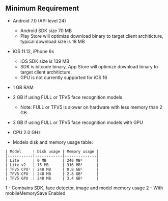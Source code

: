 ## Minimum Requirement

* Android 7.0 (API level 24)
    * Android SDK size 70 MB
    * Play Store will optimize download binary to target client architicture, typical download size is 18 MB

* iOS 11.12, iPhone 6s
    * iOS SDK size is 139 MB
    * SDK is bitcode binary, App Store will optimize download binary to target client architicture.
    * GPU is not currently supported for iOS 16

* 1 GB RAM
* 2 GB if using FULL or TFV5 face recognition models
    * Note: FULL or TFV5 is slower on hardware with less memory than 2 GB
* 3 GB if using FULL or TFV5 face recognition models with GPU

* CPU 2.0 GHz

* Models disk and memory usage table:
```
| Model     | Disk usage | Memory usage |
|-----------|------------|--------------|
| Lite      | 0 MB       | 240 MB¹      |
| Lite v2   | 15 MB      | 316 MB¹      |
| TFV5 CPU² | 248 MB     | 0.8 GB¹      |
| TFV5 CPU  | 248 MB     | 2.8 GB¹      |
| TFV5 GPU  | 248 MB     | 3.4 GB¹      |
```

1 - Combains SDK, face detector, image and model memory usage
2 - With mobileMemorySave Enabled
